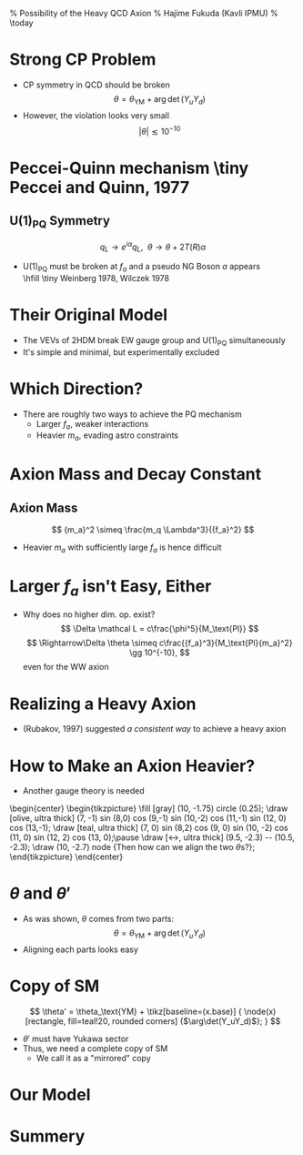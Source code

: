 % Possibility of the Heavy QCD Axion
% Hajime Fukuda (Kavli IPMU)
% \today
<!--- 
pandoc -t beamer -V theme:metropolis -V fontsize:17pt -o presentation.pdf presentation.md
-->
# Strong CP Problem
* CP symmetry in QCD should be broken
$$
\theta = \theta_\text{YM} + \arg\det(Y_uY_d)
$$
* However, the violation looks very small
$$
|\theta| \lesssim 10^{-10}
$$

# Peccei-Quinn mechanism \tiny Peccei and Quinn, 1977
## $\text{U}(1)_\text{PQ}$ Symmetry
$$
q_L\to e^{i\alpha} q_L,\ \ \theta\to\theta+2T(R)\alpha
$$

* $\text{U}(1)_\text{PQ}$ must be broken at $f_a$ and a pseudo NG Boson $a$ appears\
\hfill \tiny Weinberg 1978, Wilczek 1978

# Their Original Model
* The VEVs of 2HDM break EW gauge group and $\text{U}(1)_\text{PQ}$ simultaneously
* It's simple and minimal, but experimentally excluded

# Which Direction?
* There are roughly two ways to achieve the PQ mechanism
    * Larger $f_a$, weaker interactions
    * Heavier $m_a$, evading astro constraints
    
# Axion Mass and Decay Constant
## Axion Mass
$$
{m_a}^2 \simeq \frac{m_q \Lambda^3}{{f_a}^2}
$$

* Heavier $m_a$ with sufficiently large $f_a$ is hence difficult

# Larger $f_a$ isn't Easy, Either
* Why does no higher dim. op. exist?
$$
\Delta \mathcal L = c\frac{\phi^5}{M_\text{Pl}}
$$
$$
\Rightarrow\Delta \theta \simeq c\frac{{f_a}^3}{M_\text{Pl}{m_a}^2} \gg 10^{-10},
$$
even for the WW axion

# Realizing a Heavy Axion
* (Rubakov, 1997) suggested *a consistent way* to achieve a heavy axion

# How to Make an Axion Heavier?
* Another gauge theory is needed 

\begin{center}
\begin{tikzpicture}
\fill [gray] (10, -1.75) circle (0.25);
\draw [olive, ultra thick]  (7, -1) sin (8,0) cos (9,-1) sin (10,-2) cos (11,-1) sin (12, 0) cos (13,-1);
\draw [teal, ultra thick] (7, 0) sin (8,2) cos (9, 0) sin (10, -2) cos (11, 0) sin (12, 2) cos (13, 0);\pause
\draw [<->, ultra thick] (9.5, -2.3) -- (10.5, -2.3);
\draw (10, -2.7) node {Then how can we align the two $\theta$s?};
\end{tikzpicture}
\end{center}

# $\theta$ and $\theta'$
* As was shown, $\theta$ comes from two parts:
$$
\theta = \theta_\text{YM} + \arg\det(Y_uY_d)
$$
* Aligning each parts looks easy

# Copy of SM
$$
\theta' = \theta_\text{YM} + \tikz[baseline=(x.base)] {
  \node(x)[rectangle, fill=teal!20, rounded corners] {$\arg\det(Y_uY_d)$};
  }
$$

* $\theta'$ must have Yukawa sector
* Thus, we need a complete copy of SM
    * We call it as a "mirrored" copy 

# Our Model

# Summery